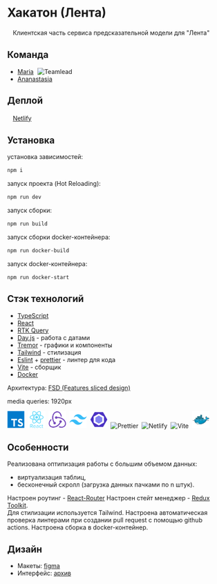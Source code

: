 # Хакатон (Лента)

ㅤКлиентская часть сервиса предсказательной модели для "Лента"

## Команда

- [Maria](https://github.com/shinonhorror)   <img src="https://img.shields.io/badge/Teamlead-ff69b4" alt="Teamlead" class="badge">
- [Ananastasia](https://github.com/alheym)

## Деплой

ㅤ[Netlify](https://kaleidoscopic-dodol-13b174.netlify.app/)

## Установка

установка зависимостей:

```bash
npm i
```

запуск проекта (Hot Reloading):

```bash
npm run dev
```

запуск сборки:

```bash
npm run build
```

запуск сборки docker-контейнера:

```bash
npm run docker-build
```

запуск docker-контейнера:

```bash
npm run docker-start
```

## Стэк технологий

- [TypeScript](https://www.typescriptlang.org/)
- [React](https://react.dev/)
- [RTK Query](https://redux-toolkit.js.org/rtk-query/overview)
- [Day.js](https://github.com/iamkun/dayjs/) - работа с датами
- [Tremor](https://www.tremor.so/) - графики и компоненты
- [Tailwind](https://tailwindcss.com/) - стилизация
- [Eslint](https://eslint.org/) + [prettier](https://prettier.io/) - линтер для кода 
- [Vite](https://vitejs.dev/) - сборщик
- [Docker](https://www.docker.com/)

Архитектура: [FSD (Features sliced design)](ARCHITECTURE.md)

media queries: 1920px

<div>
  <img src="https://github.com/devicons/devicon/blob/master/icons/typescript/typescript-original.svg" title="TypeScript" alt="TypeScript" width="40" height="40"/>&nbsp;
  <img src="https://github.com/devicons/devicon/blob/master/icons/react/react-original-wordmark.svg" title="React" alt="React" width="40" height="40"/>&nbsp;
  <img src="https://github.com/devicons/devicon/blob/master/icons/redux/redux-original.svg" title="Redux" alt="Redux " width="40" height="40"/>&nbsp;
  <img src="https://github.com/devicons/devicon/blob/master/icons/tailwindcss/tailwindcss-plain.svg" title="Tailwind" alt="Tailwind" width="40" height="40"/>&nbsp;
  <img src="https://github.com/devicons/devicon/blob/master/icons/eslint/eslint-original.svg" title="ESLint" alt="ESLint" width="40" height="40"/>&nbsp;
  <img src="https://prettier.io/icon.png" title="Prettier" alt="Prettier" width="40" height="40"/>&nbsp;
  <img src="https://cdn.freebiesupply.com/logos/large/2x/netlify-logo-png-transparent.png" title="Netlify" alt="Netlify" width="40"/>&nbsp;
  <img src="https://en.vetores.org/d/vite-js-logo.svg" title="Vite" alt="Vite" width="40" height="40"/>&nbsp;
  <img src="https://github.com/devicons/devicon/blob/master/icons/docker/docker-original.svg" title="Docker" alt="Docker" width="40" height="40"/>&nbsp;
</div>

## Особенности

Реализована оптипизация работы с большим объемом данных: 
 - виртуализация таблиц, 
 - бесконечный скролл (загрузка данных пачками по n штук).

Настроен роутинг - [React-Router](https://reactrouter.com/en/main)
Настроен стейт менеджер - [Redux Toolkit](https://redux-toolkit.js.org/).  
Для стилизации используется Tailwind.
Настроена автоматическая проверка линтерами при создании pull request с помощью github actions.
Настроена сборка в docker-контейнер.

## Дизайн

- Макеты: [figma](https://www.figma.com/file/VyRPWoY3pyHrlUODlwK3VV/%D0%BA%D0%BE%D0%BC%D0%B0%D0%BD%D0%B4%D0%B0-%E2%84%964-QuadroTech_%D0%A5%D0%B0%D0%BA%D0%B0%D1%82%D0%BE%D0%BD-%D0%9B%D0%B5%D0%BD%D1%82%D0%B0-(%D0%A0%D0%B0%D0%B1%D0%BE%D1%87%D0%B0%D1%8F)?node-id=195%3A2044&mode=dev)  
- Интерфейс: [архив]()

<style>
  .badge {
    padding-left: 5px;
    height: 18px;
  }
</style>
